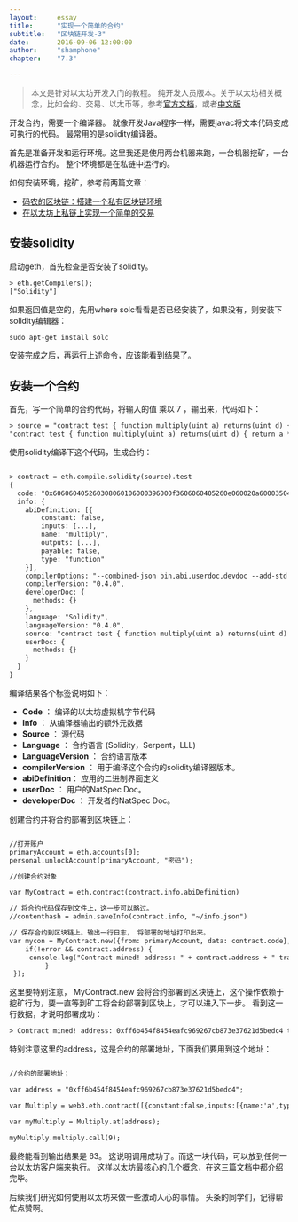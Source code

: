 ```yaml
---
layout: 	essay
title: 		"实现一个简单的合约"
subtitle: 	"区块链开发-3"
date: 		2016-09-06 12:00:00
author: 	"shamphone"
chapter:	"7.3"

---
```


> 本文是针对以太坊开发入门的教程。 纯开发人员版本。关于以太坊相关概念，比如合约、交易、以太币等，参考[官方文档](https://github.com/ethereum/go-ethereum/wiki/Contracts-and-Transactions)，或者[中文版](http://wangxiaoming.com/blog/archives/)

开发合约，需要一个编译器。 就像开发Java程序一样，需要javac将文本代码变成可执行的代码。 最常用的是solidity编译器。

首先是准备开发和运行环境。这里我还是使用两台机器来跑，一台机器挖矿，一台机器运行合约。 整个环境都是在私链中运行的。 

如何安装环境，挖矿，参考前两篇文章：

- [码农的区块链：搭建一个私有区块链环境](/essay/2016/09/02/ethereum-1/)
- [在以太坊上私链上实现一个简单的交易](/essay/2016/09/04/ethereum-2/)

##  安装solidity

启动geth，首先检查是否安装了solidity。

```hbs
> eth.getCompilers();
["Solidity"]
```

如果返回值是空的，先用where solc看看是否已经安装了，如果没有，则安装下solidity编辑器：

```hbs
sudo apt-get install solc
```

安装完成之后，再运行上述命令，应该能看到结果了。 


## 安装一个合约

首先，写一个简单的合约代码，将输入的值 乘以 7 ，输出来，代码如下：

```hbs
> source = "contract test { function multiply(uint a) returns(uint d) { return a * 7; } }"
"contract test { function multiply(uint a) returns(uint d) { return a * 7; } }"
```

使用solidity编译下这个代码，生成合约：

```hbs

> contract = eth.compile.solidity(source).test
{
  code: "0x606060405260308060106000396000f3606060405260e060020a6000350463c6888fa18114601c575b6002565b346002576007600435026060908152602090f3",
  info: {
    abiDefinition: [{
        constant: false,
        inputs: [...],
        name: "multiply",
        outputs: [...],
        payable: false,
        type: "function"
    }],
    compilerOptions: "--combined-json bin,abi,userdoc,devdoc --add-std --optimize",
    compilerVersion: "0.4.0",
    developerDoc: {
      methods: {}
    },
    language: "Solidity",
    languageVersion: "0.4.0",
    source: "contract test { function multiply(uint a) returns(uint d) { return a * 7; } }",
    userDoc: {
      methods: {}
    }
  }
}

```

编译结果各个标签说明如下：

- **Code** ： 编译的以太坊虚拟机字节代码
- **Info** ： 从编译器输出的额外元数据
- **Source** ： 源代码
- **Language** ： 合约语言 (Solidity，Serpent，LLL)
- **LanguageVersion** ： 合约语言版本
- **compilerVersion** ： 用于编译这个合约的solidity编译器版本。
- **abiDefinition**： 应用的二进制界面定义
- **userDoc** ： 用户的NatSpec Doc。
- **developerDoc** ： 开发者的NatSpec Doc。

 创建合约并将合约部署到区块链上：

```hbs

//打开账户
primaryAccount = eth.accounts[0];
personal.unlockAccount(primaryAccount, "密码");

//创建合约对象

var MyContract = eth.contract(contract.info.abiDefinition)

// 将合约代码保存到文件上，这一步可以略过。 
//contenthash = admin.saveInfo(contract.info, "~/info.json")

// 保存合约到区块链上。输出一行日志， 将部署的地址打印出来。 
var mycon = MyContract.new({from: primaryAccount, data: contract.code}, function(error, contract){
	if(!error && contract.address) {
	 console.log("Contract mined! address: " + contract.address + " transactionHash: " + contract.transactionHash);
		 }
 });

```

这里要特别注意， MyContract.new 会将合约部署到区块链上，这个操作依赖于挖矿行为，要一直等到矿工将合约部署到区块上，才可以进入下一步。
看到这一行数据，才说明部署成功：

```hbs
> Contract mined! address: 0xff6b454f8454eafc969267cb873e37621d5bedc4 transactionHash: 0xffec10839c9939b2fdd23f2bb9156cf513e239b0862e53fa067f8c116e75cb21
```

特别注意这里的address，这是合约的部署地址，下面我们要用到这个地址：

```hbs

//合约的部署地址；

var address = "0xff6b454f8454eafc969267cb873e37621d5bedc4";

var Multiply = web3.eth.contract([{constant:false,inputs:[{name:'a',type:'uint256'}],name:'multiply',outputs:[{name:'d',type:'uint256'}],type:'function'}]);

var myMultiply = Multiply.at(address);

myMultiply.multiply.call(9);

```

最终能看到输出结果是 63。 这说明调用成功了。而这一块代码，可以放到任何一台以太坊客户端来执行。 这样以太坊最核心的几个概念，在这三篇文档中都介绍完毕。 

后续我们研究如何使用以太坊来做一些激动人心的事情。 头条的同学们，记得帮忙点赞啊。 

